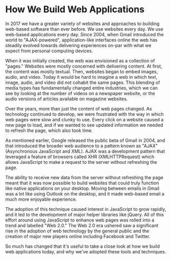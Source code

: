 # How We Build Web Applications

In 2017 we have a greater variety of websites and approaches to building web-based software than ever before. We use websites every day. We use web-based applications every day. Since 2004, when Gmail introduced the world to "AJAX-powered", application-like interfaces online the web has steadily evolved towards delivering experiences on-par with what we expect from personal computing devices.

When it was initially created, the web was envisioned as a collection of "pages." Websites were mostly concerned with delivering content. At first, the content was mostly textual. Then, websites began to embed images, audio, and video. Today it would be hard to imagine a web in which text, image, audio, and video did not cohabit the same pages. This blending of media types has fundamentally changed entire industries, which we can see by looking at the number of videos on a newspaper website, or the audio versions of articles available on magazine websites.

Over the years, more than just the content of web pages changed. As technology continued to develop, we were frustrated with the way in which web pages were slow and clunky to use. Every click on a website caused a new page to load, and if we wanted to see updated information we needed to refresh the page, which also took time.

As mentioned earlier, Google released the public beta of Gmail in 2004, and that introduced the broader web audience to a pattern known as "AJAX" (Asynchronous JavaScript and XML). AJAX was a development pattern that leveraged a feature of browsers called XHR (XMLHTTPRequest) which allows JavaScript to make a request to the server without refreshing the page.

The ability to receive new data from the server without refreshing the page meant that it was now possible to build websites that could truly function like native applications on your desktop. Moving between emails in Gmail was a lot like using Outlook on the desktop, and it made web-based email a much more enjoyable experience.

The adoption of this technique caused interest in JavaScript to grow rapidly, and it led to the development of major helper libraries like jQuery. All of this effort around using JavaScript to enhance web pages was rolled into a trend and labelled "Web 2.0." The Web 2.0 era ushered saw a significant rise in the adoption of web technology by the general public and the creation of major new players online including Facebook and Twitter.

So much has changed that it's useful to take a close look at how we build web applications today, and why we've adopted these tools and techniques.




